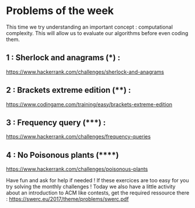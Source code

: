 # Problems of the week

This time we try understanding an important concept : computational complexity. This will allow us to evaluate our algorithms before even coding them.

## 1 : Sherlock and anagrams (\*) :
https://www.hackerrank.com/challenges/sherlock-and-anagrams

## 2 : Brackets extreme edition (\*\*) :
https://www.codingame.com/training/easy/brackets-extreme-edition

## 3 : Frequency query (\*\*\*) :
https://www.hackerrank.com/challenges/frequency-queries

## 4 : No Poisonous plants (\*\*\*\*)
https://www.hackerrank.com/challenges/poisonous-plants

Have fun and ask for help if needed !
If these exercices are too easy for you try solving the monthly challenges !
Today we also have a little activity about an introduction to ACM like contests, get the required ressource there : https://swerc.eu/2017/theme/problems/swerc.pdf
